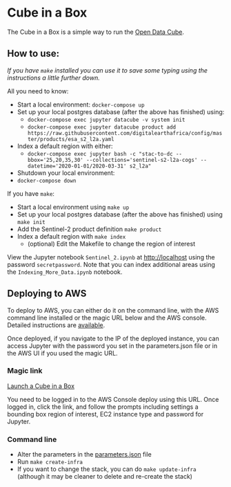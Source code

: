 # Cube in a Box

The Cube in a Box is a simple way to run the [Open Data Cube](https://opendatacube.com).
 
## How to use:
_If you have `make` installed you can use it to save some typing using the instructions a little further down._

All you need to know:

* Start a local environment: `docker-compose up`
* Set up your local postgres database (after the above has finished) using:
  * `docker-compose exec jupyter datacube -v system init`
  * `docker-compose exec jupyter datacube product add https://raw.githubusercontent.com/digitalearthafrica/config/master/products/esa_s2_l2a.yaml`
* Index a default region with either:
  * `docker-compose exec jupyter bash -c "stac-to-dc --bbox='25,20,35,30' --collections='sentinel-s2-l2a-cogs' --datetime='2020-01-01/2020-03-31' s2_l2a"`
* Shutdown your local environment:
* `docker-compose down`

If you have `make`:

* Start a local environment using `make up`
* Set up your local postgres database (after the above has finished) using `make init`
* Add the Sentinel-2 product definition `make product`
* Index a default region with `make index`
  * (optional) Edit the Makefile to change the region of interest

View the Jupyter notebook `Sentinel_2.ipynb` at [http://localhost](http://localhost) using the password `secretpassword`. Note that you can index additional areas using the `Indexing_More_Data.ipynb` notebook.

## Deploying to AWS

To deploy to AWS, you can either do it on the command line, with the AWS command line installed or the magic URL below and the AWS console. Detailed instructions are [available](docs/Detailed_Install.md).

Once deployed, if you navigate to the IP of the deployed instance, you can access Jupyter with the password you set in the parameters.json file or in the AWS UI if you used the magic URL.

### Magic link

[Launch a Cube in a Box](https://console.aws.amazon.com/cloudformation/home?#/stacks/new?stackName=cube-in-a-box&templateURL=http://opendatacube-cube-in-a-box.s3.amazonaws.com/cube-in-a-box-cloudformation.yml)

You need to be logged in to the AWS Console deploy using this URL. Once logged in, click the link, and follow the prompts including settings a bounding box region of interest, EC2 instance type and password for Jupyter.

### Command line

* Alter the parameters in the [parameters.json](./parameters.json) file
* Run `make create-infra`
* If you want to change the stack, you can do `make update-infra` (although it may be cleaner to delete and re-create the stack)
